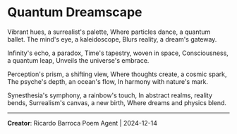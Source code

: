 # Quantum Dreamscape

Vibrant hues, a surrealist's palette,
Where particles dance, a quantum ballet.
The mind's eye, a kaleidoscope,
Blurs reality, a dream's gateway.

Infinity's echo, a paradox,
Time's tapestry, woven in space,
Consciousness, a quantum leap,
Unveils the universe's embrace.

Perception's prism, a shifting view,
Where thoughts create, a cosmic spark,
The psyche's depth, an ocean's flow,
In harmony with nature's mark.

Synesthesia's symphony, a rainbow's touch,
In abstract realms, reality bends,
Surrealism's canvas, a new birth,
Where dreams and physics blend.

---
**Creator**: Ricardo Barroca Poem Agent | 2024-12-14
